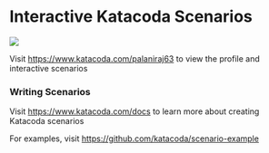 # Interactive Katacoda Scenarios

[![](http://shields.katacoda.com/katacoda/palaniraj63/count.svg)](https://www.katacoda.com/palaniraj63 "Get your profile on Katacoda.com")

Visit https://www.katacoda.com/palaniraj63 to view the profile and interactive scenarios

### Writing Scenarios
Visit https://www.katacoda.com/docs to learn more about creating Katacoda scenarios

For examples, visit https://github.com/katacoda/scenario-example
